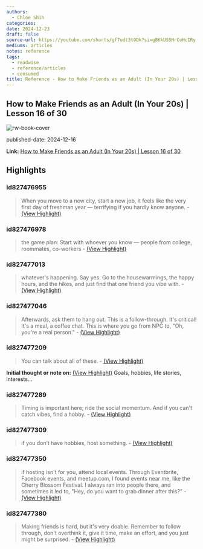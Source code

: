 ```yaml
---
authors:
  - Chloe Shih
categories:
date: 2024-12-23
draft: false
source-url: https://youtube.com/shorts/gf7udt3tODk?si=gBKkUSSHrCoHcIRy
mediums: articles
notes: reference
tags:
  - readwise
  - reference/articles
  - consumed
title: Reference - How to Make Friends as an Adult (In Your 20s) | Lesson 16 of 30
---
```


## How to Make Friends as an Adult (In Your 20s) | Lesson 16 of 30

![rw-book-cover](https://i.ytimg.com/vi/gf7udt3tODk/maxresdefault.jpg?sqp=-oaymwEmCIAKENAF8quKqQMa8AEB-AG2CIACgA-KAgwIABABGGUgWyhbMA8=&rs=AOn4CLCc8APrRChdvWVWzoCVYIYiY-eFXw)

published-date: 2024-12-16

**Link:** [How to Make Friends as an Adult (In Your 20s) | Lesson 16 of 30](https://youtube.com/shorts/gf7udt3tODk?si=gBKkUSSHrCoHcIRy)

## Highlights

### id827476955

> When you move to a new city, start a new job, it feels like the very first day of freshman year — terrifying if you hardly know anyone.
> \- [(View Highlight)](https://read.readwise.io/read/01jfpk2xg5x8bn5jz0cq0v24s7)

### id827476978

> the game plan: Start with whoever you know — people from college, roommates, co-workers
> \- [(View Highlight)](https://read.readwise.io/read/01jfpk3dpq8ts8ndf7h7xr4641)

### id827477013

> whatever's happening. Say yes. Go to the housewarmings, the happy hours, and the hikes, and just find that one friend you vibe with.
> \- [(View Highlight)](https://read.readwise.io/read/01jfpk49xdjv2r2mpb1jjc7m95)

### id827477046

> Afterwards, ask them to hang out. This is a follow-through. It's critical! It's a meal, a coffee chat. This is where you go from NPC to, "Oh, you're a real person."
> \- [(View Highlight)](https://read.readwise.io/read/01jfpk52cjrdc36yyf6fhn97m5)

### id827477209

> You can talk about all of
> these.
> \- [(View Highlight)](https://read.readwise.io/read/01jfpk5v3eq1kmzfcyqm5nvatb)

**Initial thought or note on:** [(View Highlight)](https://read.readwise.io/read/01jfpk5v3eq1kmzfcyqm5nvatb)
Goals, hobbies, life stories, interests...

### id827477289

> Timing is important here; ride the social momentum. And if you can't catch vibes, find a hobby.
> \- [(View Highlight)](https://read.readwise.io/read/01jfpk77qhmkcmeb3hzv8eyz98)

### id827477309

> if you don’t have hobbies, host something.
> \- [(View Highlight)](https://read.readwise.io/read/01jfpk7zxj5q127rhp92ajxxya)

### id827477350

> if hosting isn't for you, attend local events.
> Through Eventbrite, Facebook events, and meetup.com, I found events near me, like the Cherry Blossom Festival. I always ran into people there, and sometimes it led to, "Hey, do you want to grab dinner after this?"
> \- [(View Highlight)](https://read.readwise.io/read/01jfpk9980ebetv85kev1ymwr5)

### id827477380

> Making friends is hard, but it's very doable. Remember to follow through, don't overthink it, give it time, make an effort, and you just might be surprised.
> \- [(View Highlight)](https://read.readwise.io/read/01jfpka1q15z3smqkxrhnjz74t)
